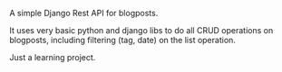 A simple Django Rest API for blogposts.

It uses very basic python and django libs to do all CRUD operations on blogposts, including filtering (tag, date) on the list operation.

Just a learning project.